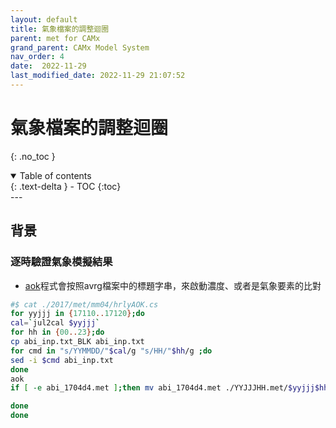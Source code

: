 ```yaml
---
layout: default
title: 氣象檔案的調整迴圈
parent: met for CAMx
grand_parent: CAMx Model System
nav_order: 4
date:  2022-11-29
last_modified_date: 2022-11-29 21:07:52
---
```


# 氣象檔案的調整迴圈
{: .no_toc }

<details open markdown="block">
  <summary>
    Table of contents
  </summary>
  {: .text-delta }
- TOC
{:toc}
</details>
---

## 背景

### 逐時驗證氣象模擬結果

- [aok][aok]程式會按照avrg檔案中的標題字串，來啟動濃度、或者是氣象要素的比對

```bash
#$ cat ./2017/met/mm04/hrlyAOK.cs
for yyjjj in {17110..17120};do
cal=`jul2cal $yyjjj`
for hh in {00..23};do
cp abi_inp.txt_BLK abi_inp.txt
for cmd in "s/YYMMDD/"$cal/g "s/HH/"$hh/g ;do
sed -i $cmd abi_inp.txt
done
aok
if [ -e abi_1704d4.met ];then mv abi_1704d4.met ./YYJJJHH.met/$yyjjj$hh.met;fi

done
done
```

[aok]: <https://sinotec2.github.io/Focus-on-Air-Quality/CAMx/PostProcess/99.3aok/> "CAMx模擬結果之比對(aok)"